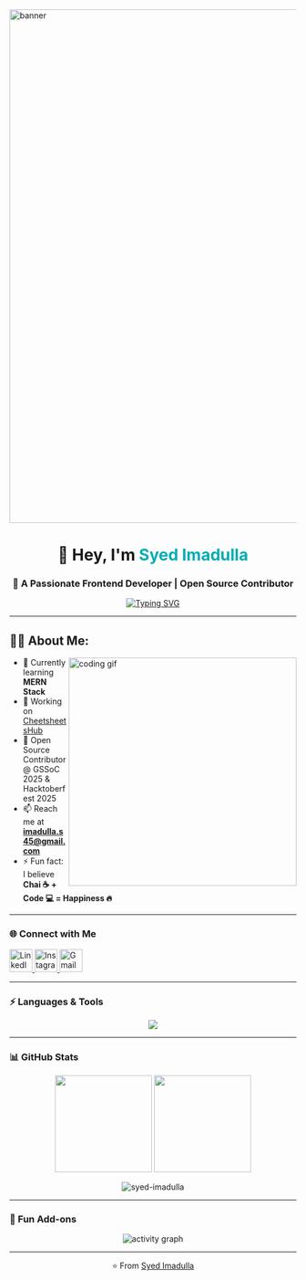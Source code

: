 <img align="center" alt="banner" width="900" src="https://raw.githubusercontent.com/halfrost/halfrost/master/icons/header_.png" />

<!-- Profile Header -->
<h1 align="center">👋 Hey, I'm <span style="color:#00ADB5">Syed Imadulla</span></h1>
<h3 align="center">🚀 A Passionate Frontend Developer | Open Source Contributor</h3>

<!-- Banner / GIF -->
<p align="center">
<a href="https://git.io/typing-svg"><img src="https://readme-typing-svg.demolab.com?font=Fira+Code&size=24&pause=1000&color=F75C7E&center=true&width=600&lines=Frontend+Developer+;Open+Source+Contributor+;Tech+Explorer+%F0%9F%9A%80;CSE'28+Undergrad" alt="Typing SVG" /></a>
</p>

---

## 👨‍💻 About Me:

<img align="right" alt="coding gif" width="400" src="https://raw.githubusercontent.com/sanjay-kv/sanjay-kv/main/Assets/illustration.png">

- 🌱 Currently learning **MERN Stack**  
- 🔭 Working on [CheetsheetsHub](https://github.com/syed-imadulla/CheetsheetsHub)
- 🤝 Open Source Contributor @ GSSoC 2025 & Hacktoberfest 2025
- 📫 Reach me at **imadulla.s45@gmail.com**  
- ⚡ Fun fact: I believe **Chai ☕ + Code 💻 = Happiness 🔥**  

---



### 🌐 Connect with Me
<p align="left">
  <a href="https://linkedin.com/in/syed-imadulla-563a78288" target="_blank">
    <img src="https://skillicons.dev/icons?i=linkedin" alt="LinkedIn" height="40"/>
  </a>
  <a href="https://instagram.com/syed_imadulla._" target="_blank">
    <img src="https://skillicons.dev/icons?i=instagram" alt="Instagram" height="40"/>
  </a>
  <a href="mailto:imadulla.s45@gmail.com">
    <img src="https://skillicons.dev/icons?i=gmail" alt="Gmail" height="40"/>
  </a>
</p>

---

### ⚡ Languages & Tools
<p align="center">
  <img src="https://skillicons.dev/icons?i=html,css,js,react,nodejs,python,c,cpp,git,github,figma,postman,blender,ps" />
</p>

---

### 📊 GitHub Stats
<p align="center">
  <img src="https://github-readme-stats.vercel.app/api?username=syed-imadulla&show_icons=true&theme=radical" height="170"/>
  <img src="https://github-readme-stats.vercel.app/api/top-langs/?username=syed-imadulla&layout=compact&theme=radical" height="170"/>
</p>

<p align="center">
  <!-- Profile Views -->
  <img src="https://komarev.com/ghpvc/?username=syed-imadulla&label=Profile%20Views&color=0e75b6&style=flat" alt="syed-imadulla" /> 
</p>

---

### 🚀 Fun Add-ons
<p align="center">
  <img src="https://github-readme-activity-graph.vercel.app/graph?username=syed-imadulla&bg_color=0D1117&color=00ADB5&line=00ADB5&point=FFFFFF&hide_border=true" alt="activity graph" />
</p>

---
<p align="center">⭐️ From <a href="https://github.com/syed-imadulla">Syed Imadulla</a></p>

